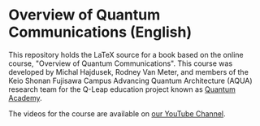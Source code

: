 # Overview of Quantum Communications (English)

This repository holds the LaTeX source for a book based on the online course, "Overview of Quantum Communications". This course was developed by Michal Hajdusek, Rodney Van Meter, and members of the Keio Shonan Fujisawa Campus Advancing Quantum Architecture (AQUA) research team for the Q-Leap education project known as [Quantum Academy](https://qacademy.jp/en/).

The videos for the course are available on [our YouTube Channel](https://www.youtube.com/channel/UCV4-6c-I9FwskqU-DsI04Zg/playlists).
